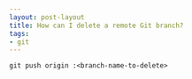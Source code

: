 ```yaml
---
layout: post-layout
title: How can I delete a remote Git branch?
tags:
- git
---
```


    git push origin :<branch-name-to-delete>

